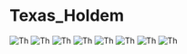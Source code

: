 # Texas_Holdem
![Th](https://github.com/HaiTrieuNg/Texas_Holdem/blob/master/images/Screenshot%20(906).png)
![Th](https://github.com/HaiTrieuNg/Texas_Holdem/blob/master/images/Screenshot%20(907).png)
![Th](https://github.com/HaiTrieuNg/Texas_Holdem/blob/master/images/Screenshot%20(908).png)
![Th](https://github.com/HaiTrieuNg/Texas_Holdem/blob/master/images/Screenshot%20(909).png)
![Th](https://github.com/HaiTrieuNg/Texas_Holdem/blob/master/images/Screenshot%20(910).png)
![Th](https://github.com/HaiTrieuNg/Texas_Holdem/blob/master/images/Screenshot%20(911).png)
![Th](https://github.com/HaiTrieuNg/Texas_Holdem/blob/master/images/Screenshot%20(912).png)
![Th](https://github.com/HaiTrieuNg/Texas_Holdem/blob/master/images/Screenshot%20(913).png)



